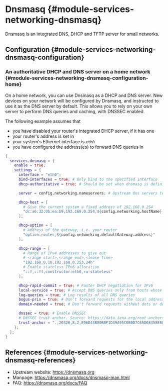 # Dnsmasq {#module-services-networking-dnsmasq}

Dnsmasq is an integrated DNS, DHCP and TFTP server for small networks.

## Configuration {#module-services-networking-dnsmasq-configuration}

### An authoritative DHCP and DNS server on a home network {#module-services-networking-dnsmasq-configuration-home}

On a home network, you can use Dnsmasq as a DHCP and DNS server. New devices on
your network will be configured by Dnsmasq, and instructed to use it as the DNS
server by default. This allows you to rely on your own server to perform DNS
queries and caching, with DNSSEC enabled.

The following example assumes that

- you have disabled your router's integrated DHCP server, if it has one
- your router's address is set in  [](#opt-networking.defaultGateway.address)
- your system's Ethernet interface is `eth0`
- you have configured the address(es) to forward DNS queries in [](#opt-networking.nameservers)

```nix
{
  services.dnsmasq = {
    enable = true;
    settings = {
      interface = "eth0";
      bind-interfaces = true; # Only bind to the specified interface
      dhcp-authoritative = true; # Should be set when dnsmasq is definitely the only DHCP server on a network

      server = config.networking.nameservers; # Upstream dns servers to which requests should be forwarded

      dhcp-host = [
        # Give the current system a fixed address of 192.168.0.254
        "dc:a6:32:0b:ea:b9,192.168.0.254,${config.networking.hostName},infinite"
      ];

      dhcp-option = [
        # Address of the gateway, i.e. your router
        "option:router,${config.networking.defaultGateway.address}"
      ];

      dhcp-range = [
        # Range of IPv4 addresses to give out
        # <range start>,<range end>,<lease time>
        "192.168.0.10,192.168.0.253,24h"
        # Enable stateless IPv6 allocation
        "::f,::ff,constructor:eth0,ra-stateless"
      ];

      dhcp-rapid-commit = true; # Faster DHCP negotiation for IPv6
      local-service = true; # Accept DNS queries only from hosts whose address is on a local subnet
      log-queries = true; # Log results of all DNS queries
      bogus-priv = true; # Don't forward requests for the local address ranges (192.168.x.x etc) to upstream nameservers
      domain-needed = true; # Don't forward requests without dots or domain parts to upstream nameservers

      dnssec = true; # Enable DNSSEC
      # DNSSEC trust anchor. Source: https://data.iana.org/root-anchors/root-anchors.xml
      trust-anchor = ".,20326,8,2,E06D44B80B8F1D39A95C0B0D7C65D08458E880409BBC683457104237C7F8EC8D";
    };
  };
}
```

## References {#module-services-networking-dnsmasq-references}

- Upstream website: <https://dnsmasq.org>
- Manpage: <https://dnsmasq.org/docs/dnsmasq-man.html>
- FAQ: <https://dnsmasq.org/docs/FAQ>

